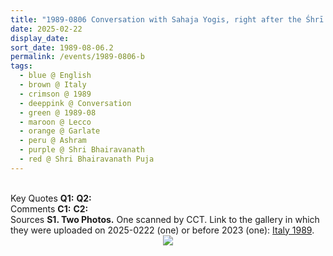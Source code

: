 ```yaml
---
title: "1989-0806 Conversation with Sahaja Yogis, right after the Śhrī Bhairavanāth Pūjā, Garden, Āśhram, Garlate (40 kms E of Como), Lecco, Italy"
date: 2025-02-22
display_date: 
sort_date: 1989-08-06.2
permalink: /events/1989-0806-b
tags:
  - blue @ English
  - brown @ Italy
  - crimson @ 1989
  - deeppink @ Conversation
  - green @ 1989-08
  - maroon @ Lecco
  - orange @ Garlate
  - peru @ Ashram
  - purple @ Shri Bhairavanath
  - red @ Shri Bhairavanath Puja
---
```


<br>

<wave-list>
  <list-title color="DarkSeaGreen" width="55">Key Quotes</list-title>
  <list-item color="BlanchedAlmond" width="280"><b>Q1:</b> <i></i></list-item>
  <list-item color="Lavender" width="280"><b>Q2:</b> <i></i></list-item>
</wave-list>

<br>

<wave-list>
  <list-title color="DarkSeaGreen" width="55">Comments</list-title>
  <list-item color="BlanchedAlmond" width="280"><b>C1:</b> <i></i></list-item>
  <list-item color="Lavender" width="280"><b>C2:</b> <i></i></list-item>
</wave-list>

<br>

<wave-list>
  <list-title color="DarkSeaGreen" width="40">Sources</list-title>
  <list-item color="BlanchedAlmond"  width="280"><b>S1. Two Photos.</b> One scanned by CCT. Link to the gallery in which they were uploaded on 2025-0222 (one) or before 2023 (one): <a href="https://eternalmoments.smugmug.com/Countries/Italy/1989">Italy 1989</a>.</list-item>
</wave-list>

<div style="text-align: center"><img src="https://pub-bcc3cbe9b1e94ba1ac28915f7a3900fa.r2.dev/1989-0806-b_Conversation_with_Sahaja_Yogis_right_after_the_Shri_Bhairavanath_Puja_Garden_Ashram_Garlate_(40_kms_E_of_Como)_Lecco_Italy_01_Crop_2_(from_tif)_(Yogi_Mahajan_Collection).jpg" /></div>